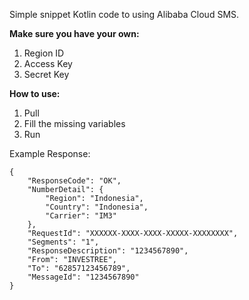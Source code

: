 Simple snippet Kotlin code to using Alibaba Cloud SMS.

**Make sure you have your own:**
1. Region ID
2. Access Key
3. Secret Key

**How to use:**
1. Pull
2. Fill the missing variables
3. Run

Example Response:
```aidl
{
	"ResponseCode": "OK",
	"NumberDetail": {
		"Region": "Indonesia",
		"Country": "Indonesia",
		"Carrier": "IM3"
	},
	"RequestId": "XXXXXX-XXXX-XXXX-XXXXX-XXXXXXXX",
	"Segments": "1",
	"ResponseDescription": "1234567890",
	"From": "INVESTREE",
	"To": "62857123456789",
	"MessageId": "1234567890"
}
```